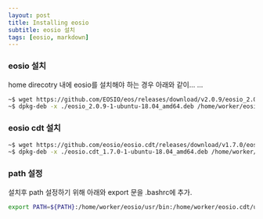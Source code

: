 ```yaml
---
layout: post
title: Installing eosio
subtitle: eosio 설치
tags: [eosio, markdown]
---
```


### eosio 설치

home direcotry 내에 eosio를 설치해야 하는 경우 아래와 같이... ...

```bash
~$ wget https://github.com/EOSIO/eos/releases/download/v2.0.9/eosio_2.0.9-1-ubuntu-18.04_amd64.deb
~$ dpkg-deb -x ./eosio_2.0.9-1-ubuntu-18.04_amd64.deb /home/worker/eosio/
```

### eosio cdt 설치

```bash
~$ wget https://github.com/eosio/eosio.cdt/releases/download/v1.7.0/eosio.cdt_1.7.0-1-ubuntu-18.04_amd64.deb
~$ dpkg-deb -x ./eosio.cdt_1.7.0-1-ubuntu-18.04_amd64.deb /home/worker/eosio.cdt
```

### path 설정
 
설치후 path 설정하기 위해 아래와 export 문을 .bashrc에 추가.

```bash
export PATH=${PATH}:/home/worker/eosio/usr/bin:/home/worker/eosio.cdt/usr/bin
```
